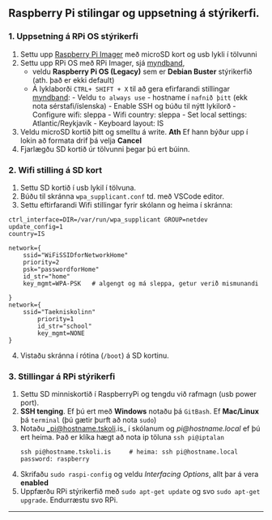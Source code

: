 ## Raspberry Pi stilingar og uppsetning á stýrikerfi. 

### 1. Uppsetning á RPi OS stýrikerfi 
1. Settu upp [Raspberry Pi Imager](https://www.raspberrypi.com/software/) með microSD kort og usb lykli í tölvunni 
1. Settu upp RPi OS með RPi Imager, sjá [myndband](https://www.youtube.com/watch?v=ntaXWS8Lk34), 
	- veldu **Raspberry Pi OS (Legacy)** sem er **Debian Buster** stýrikerfið (ath. það er ekki default) 
	- Á lyklaborði `CTRL+ SHIFT + X` til að gera efirfarandi stillingar [myndband](https://www.youtube.com/watch?v=s93ss44C_yM):
        	- Veldu `to always use`
        	- hostname í `nafnið þitt` (ekk nota sérstafi/íslenska)
        	- Enable SSH og búðu til nýtt lykilorð 
        	- Configure wifi: sleppa 
        	- Wifi country: sleppa
         	- Set local settings: Atlantic/Reykjavík
         	- Keyboard layout: IS
1. Veldu microSD kortið þitt og smelltu á write. **Ath** Ef hann býður upp í lokin að formata drif þá velja **Cancel**
1. Fjarlægðu SD kortið úr tölvunni þegar þú ert búinn.


### 2. Wifi stilling á SD kort 
1. Settu SD kortið í usb lykil í tölvuna.
2. Búðu til skránna `wpa_supplicant.conf` td. með VSCode editor.   
3. Settu eftirfarandi Wifi stillingar fyrir skólann og heima í skránna:
```
ctrl_interface=DIR=/var/run/wpa_supplicant GROUP=netdev
update_config=1
country=IS

network={
	ssid="WiFiSSIDforNetworkHome"
	priority=2
	psk="passwordforHome"
	id_str="home"
	key_mgmt=WPA-PSK   # algengt og má sleppa, getur verið mismunandi

}
network={
	ssid="Taekniskolinn"  
    	priority=1 
    	id_str="school"
    	key_mgmt=NONE
}

```
4. Vistaðu skránna í rótina (`/boot`) á SD kortinu.

### 3. Stillingar á RPi stýrikerfi 

1. Settu SD minniskortið í RaspberryPi og tengdu við rafmagn (usb power port).
1. **SSH tenging**. Ef þú ert með **Windows** notaðu þá `GitBash`. Ef **Mac/Linux** þá `terminal` (þú gætir þurft að nota `sudo`)
1. Notaðu  _pi@hostname.tskoli.is_ í skólanum og _pi@hostname.local_  ef þú ert heima. Það er klíka hægt að nota ip töluna `ssh pi@iptalan`      
      ```Linux
      ssh pi@hostname.tskoli.is     # heima: ssh pi@hostname.local  
      password: raspberry
      ```   
1. Skrifaðu `sudo raspi-config` og veldu _Interfacing Options_, allt þar á vera **enabled**
1. Uppfærðu RPi stýrikerfið með `sudo apt-get update` og svo `sudo apt-get upgrade`. Endurræstu svo RPi.

---

<!--
### 3. Að tengjast RPi með VNC (GUI), 
1. [leiðbeiningar](https://www.tomshardware.com/reviews/raspberry-pi-headless-setup-how-to,6028.html#enabling-and-connecting-over-vnc). <br> Að keyra VNC server á Raspberry Pi leyfir þér að stjórna RPi desktop þráðlaust á fartölvu (the VNC viewer).
1. [stillingar á RPi OS](https://projects.raspberrypi.org/en/projects/raspberry-pi-using/0) t.d. að breyta upplausn á skjánum. 
-->



